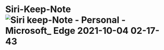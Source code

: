 # Siri-Keep-Note![Siri keep-Note - Personal - Microsoft_ Edge 2021-10-04 02-17-43](https://user-images.githubusercontent.com/88775150/135827918-e1d6912a-8ec3-4d09-9a20-fdfd17f825f6.gif)
